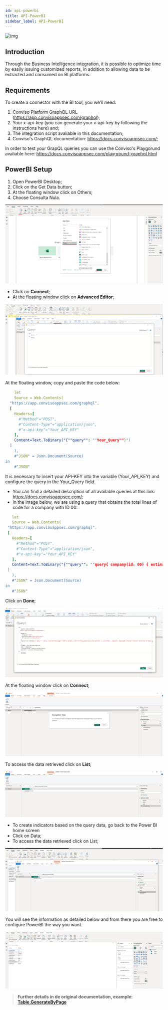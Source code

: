 ```yaml
---
id: api-powerbi
title: API-PowerBI
sidebar_label: API-PowerBI
---
```


<div style={{textAlign: 'center'}}>

![img](../../static/img/powerbi.png)

</div>

## Introduction

Through the Business Intelligence integration, it is possible to optimize time by easily issuing customized reports, in addition to allowing data to be extracted and consumed on BI platforms.

## Requirements


To create a connector with the BI tool, you we'll need:


1. Conviso Platform GraphQL URL (https://app.convisoappsec.com/graphql);
2. Your x-api-key (you can generate your x-api-key by following the instructions here) and; 
3. The integration script avaliable in this documentation;
4. Conviso's GraphQL documentation: https://docs.convisoappsec.com/;


In order to test your GrapQL queries you can use the Conviso's Playgorund avaliable here: https://docs.convisoappsec.com/playground-graphql.html

## PowerBI Setup


1. Open PowerBI Desktop;
2. Click on the Get Data button;
3. At the floating window click on Others;
4. Choose Consulta Nula.

<div style={{textAlign: 'center'}}>

![img](../../static/img/powerbi/BI1.png)

</div>

- Click on **Connect**;
- At the floating window click on **Advanced Editor**;


<div style={{textAlign: 'center'}}>

![img](../../static/img/powerbi/BI2.png)

</div>

At the floating window, copy and paste the code below:

```yml
	let
    Source = Web.Contents(
  "https://app.convisoappsec.com/graphql",
  [
    Headers=[
      #"Method"="POST",
      #"Content-Type"="application/json",
      #"x-api-key"="Your_API_KEY"
    ],
    Content=Text.ToBinary("{""query"": ""Your_Query""}")
  ]
    ),
    #"JSON" = Json.Document(Source)
in
    #"JSON"
```

 It is necessary to insert your API-KEY into the variable (Your_API_KEY) and configure the query in the Your_Query field.

 - You can find a detailed description of all available queries at this link:  https://docs.convisoappsec.com/;
 - In the image below, we are using a query that obtains the total lines of code for a company with ID 00:


 ``` yml
 	let
    Source = Web.Contents(
  "https://app.convisoappsec.com/graphql",
  [
    Headers=[
      #"Method"="POST",
      #"Content-Type"="application/json",
      #"x-api-key"="Your_API_KEY"
    ],
    Content=Text.ToBinary("{""query"": ""query{ company(id: 00) { estimatedLinesConsumed }}""}")
  ]
    ),
    #"JSON" = Json.Document(Source)
in
    #"JSON"

 ```


Click on **Done**;

<div style={{textAlign: 'center'}}>

![img](../../static/img/powerbi/BI3.png)

</div>

At the floating window click on **Connect**;


<div style={{textAlign: 'center'}}>

![img](../../static/img/powerbi/BI4.png)

</div>

To access the data retrieved click on **List**;

<div style={{textAlign: 'center'}}>

![img](../../static/img/powerbi/BI5.png)

</div>

-  To create indicators based on the query data, go back to the Power BI home screen
-  Click on Data;
-  To access the data retrieved click on List;

<div style={{textAlign: 'center'}}>

![img](../../static/img/powerbi/BI6.png)

</div>

You will see the information as detailed below and from there you are free to configure PowerBI the way you want.

<div style={{textAlign: 'center'}}>

![img](../../static/img/powerbi/BI7.png)

</div>


> **Further details in de original documentation, example: [Table.GenerateByPage](https://docs.microsoft.com/en-us/power-query/helperfunctions#tablegeneratebypage)**
